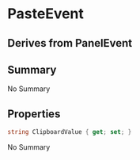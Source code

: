 # PasteEvent

## Derives from PanelEvent

## Summary

No Summary
## Properties

```c#
string ClipboardValue { get; set; } 
```
No Summary
